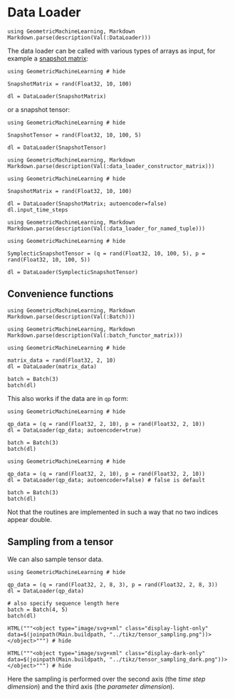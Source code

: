 # Data Loader 

```@eval
using GeometricMachineLearning, Markdown
Markdown.parse(description(Val(:DataLoader)))
```

The data loader can be called with various types of arrays as input, for example a [snapshot matrix](snapshot_matrix.md):

```@example
using GeometricMachineLearning # hide 

SnapshotMatrix = rand(Float32, 10, 100)

dl = DataLoader(SnapshotMatrix)
```

or a snapshot tensor: 

```@example
using GeometricMachineLearning # hide 

SnapshotTensor = rand(Float32, 10, 100, 5)

dl = DataLoader(SnapshotTensor)
```

```@eval
using GeometricMachineLearning, Markdown 
Markdown.parse(description(Val(:data_loader_constructor_matrix)))
```

```@example 
using GeometricMachineLearning # hide

SnapshotMatrix = rand(Float32, 10, 100)

dl = DataLoader(SnapshotMatrix; autoencoder=false)
dl.input_time_steps
```


```@eval
using GeometricMachineLearning, Markdown
Markdown.parse(description(Val(:data_loader_for_named_tuple)))
```

```@example
using GeometricMachineLearning # hide

SymplecticSnapshotTensor = (q = rand(Float32, 10, 100, 5), p = rand(Float32, 10, 100, 5))

dl = DataLoader(SymplecticSnapshotTensor)
```

## Convenience functions 

```@eval
using GeometricMachineLearning, Markdown
Markdown.parse(description(Val(:Batch)))
```

```@eval
using GeometricMachineLearning, Markdown
Markdown.parse(description(Val(:batch_functor_matrix)))
```

```@example 
using GeometricMachineLearning # hide

matrix_data = rand(Float32, 2, 10)
dl = DataLoader(matrix_data)

batch = Batch(3)
batch(dl)
```

This also works if the data are in ``qp`` form: 

```@example
using GeometricMachineLearning # hide 

qp_data = (q = rand(Float32, 2, 10), p = rand(Float32, 2, 10))
dl = DataLoader(qp_data; autoencoder=true)

batch = Batch(3)
batch(dl)
```

```@example
using GeometricMachineLearning # hide 

qp_data = (q = rand(Float32, 2, 10), p = rand(Float32, 2, 10))
dl = DataLoader(qp_data; autoencoder=false) # false is default 

batch = Batch(3)
batch(dl)
```

Not that the routines are implemented in such a way that no two indices appear double. 

## Sampling from a tensor 

We can also sample tensor data.

```@example
using GeometricMachineLearning # hide 

qp_data = (q = rand(Float32, 2, 8, 3), p = rand(Float32, 2, 8, 3))
dl = DataLoader(qp_data)

# also specify sequence length here
batch = Batch(4, 5)
batch(dl)
```

```@example 
HTML("""<object type="image/svg+xml" class="display-light-only" data=$(joinpath(Main.buildpath, "../tikz/tensor_sampling.png"))></object>""") # hide
```

```@example
HTML("""<object type="image/svg+xml" class="display-dark-only" data=$(joinpath(Main.buildpath, "../tikz/tensor_sampling_dark.png"))></object>""") # hide
```

Here the sampling is performed over the second axis (the *time step dimension*) and the third axis (the *parameter dimension*). 